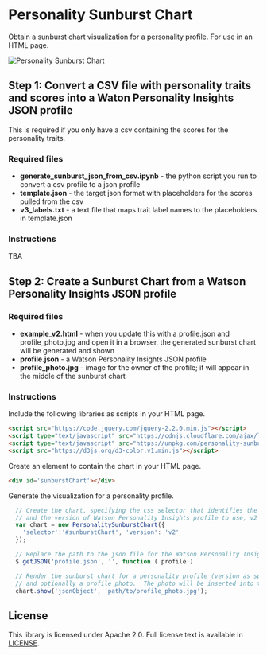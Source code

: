 # Personality Sunburst Chart

Obtain a sunburst chart visualization for a personality profile.  For use in an HTML page.

![Personality Sunburst Chart](./examples/personality-sunburst-chart-small.png)

## Step 1: Convert a CSV file with personality traits and scores into a Waton Personality Insights JSON profile
This is required if you only have a csv containing the scores for the personality traits.

### Required files
* __generate_sunburst_json_from_csv.ipynb__ - the python script you run to convert a csv profile to a json profile
* __template.json__ - the target json format with placeholders for the scores pulled from the csv
* __v3_labels.txt__ - a text file that maps trait label names to the placeholders in template.json

### Instructions
TBA


## Step 2: Create a Sunburst Chart from a Watson Personality Insights JSON profile
### Required files
* __example_v2.html__ - when you update this with a profile.json and profile_photo.jpg and open it in a browser, the generated sunburst chart will be generated and shown
* __profile.json__ - a Watson Personality Insights JSON profile
* __profile_photo.jpg__ - image for the owner of the profile; it will appear in the middle of the sunburst chart

### Instructions
Include the following libraries as scripts in your HTML page.
```html
<script src="https://code.jquery.com/jquery-2.2.0.min.js"></script>
<script type="text/javascript" src="https://cdnjs.cloudflare.com/ajax/libs/d3/3.5.17/d3.min.js"></script>
<script type="text/javascript" src="https://unpkg.com/personality-sunburst-chart@2.0.4/dist/index.js"></script>
<script src="https://d3js.org/d3-color.v1.min.js"></script>
```

Create an element to contain the chart in your HTML page.
```html
<div id='sunburstChart'></div>
```

Generate the visualization for a personality profile.
```JavaScript
  // Create the chart, specifying the css selector that identifies the element to contain the chart
  // and the version of Watson Personality Insights profile to use, v2 or v3.  Default is v2.
  var chart = new PersonalitySunburstChart({
    'selector':'#sunburstChart', 'version': 'v2'
  });

  // Replace the path to the json file for the Watson Personality Insights profile you want to visualize, i.e., replace profile.json with the name for the personality profile you're using
  $.getJSON('profile.json', '', function ( profile )

  // Render the sunburst chart for a personality profile (version as specified in creating the chart)
  // and optionally a profile photo.  The photo will be inserted into the center of the sunburst chart.
  chart.show('jsonObject', 'path/to/profile_photo.jpg');

  ```

## License

This library is licensed under Apache 2.0. Full license text is
available in [LICENSE](LICENSE).
